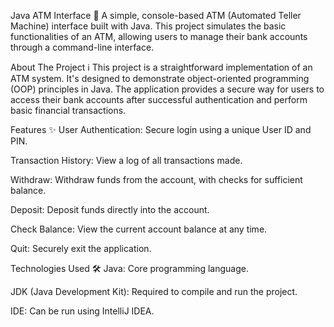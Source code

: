 Java ATM Interface 🏧
A simple, console-based ATM (Automated Teller Machine) interface built with Java. This project simulates the basic functionalities of an ATM, allowing users to manage their bank accounts through a command-line interface.

About The Project ℹ️
This project is a straightforward implementation of an ATM system. It's designed to demonstrate object-oriented programming (OOP) principles in Java. The application provides a secure way for users to access their bank accounts after successful authentication and perform basic financial transactions.

Features ✨
User Authentication: Secure login using a unique User ID and PIN.

Transaction History: View a log of all transactions made.

Withdraw: Withdraw funds from the account, with checks for sufficient balance.

Deposit: Deposit funds directly into the account.

Check Balance: View the current account balance at any time.

Quit: Securely exit the application.

Technologies Used 🛠️
Java: Core programming language.

JDK (Java Development Kit): Required to compile and run the project.

IDE: Can be run using  IntelliJ IDEA.

